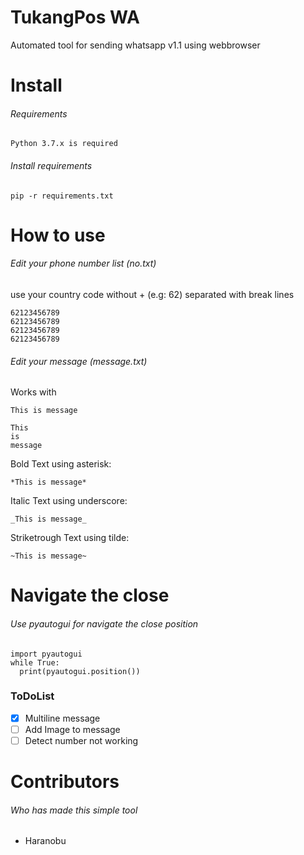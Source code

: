 # TukangPos WA
Automated tool for sending whatsapp v1.1 using webbrowser

# Install
###### Requirements
```
Python 3.7.x is required
```
###### Install requirements
```
pip -r requirements.txt
```

# How to use
###### Edit your phone number list (no.txt)
use your country code without + (e.g: 62) separated with break lines
```
62123456789
62123456789
62123456789
62123456789
```

###### Edit your message (message.txt)
Works with
```
This is message
```
```
This
is
message
```


Bold Text using asterisk:
```
*This is message*
```

Italic Text using underscore:
```
_This is message_
```

Striketrough Text using tilde:
```
~This is message~
```

# Navigate the close
###### Use pyautogui for navigate the close position
```
import pyautogui
while True:
  print(pyautogui.position())
```

### ToDoList

- [X] Multiline message
- [ ] Add Image to message
- [ ] Detect number not working

# Contributors
###### Who has made this simple tool
* Haranobu
